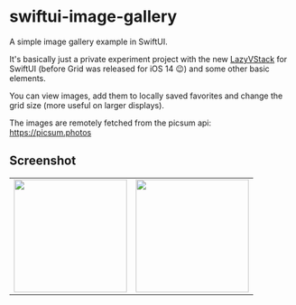 # swiftui-image-gallery
A simple image gallery example in SwiftUI.

It's basically just a private experiment project with the new [LazyVStack](https://developer.apple.com/documentation/swiftui/lazyvstack) for SwiftUI (before Grid was released for iOS 14 😉) and some other basic elements. 

You can view images, add them to locally saved favorites and change the grid size (more useful on larger displays). 

The images are remotely fetched from the picsum api: https://picsum.photos

## Screenshot
<table border="0">
  <tr>
    <td valign="top">
      <img src="http://cdn.seriousmonkey.de/github/sanzaru/ImageGallery/IMG_0125.PNG" width="200">
    </td>
    <td valign="top">
      <img src="http://cdn.seriousmonkey.de/github/sanzaru/ImageGallery/Demo.gif" width="200">
    </td>
  </tr>
</table>
